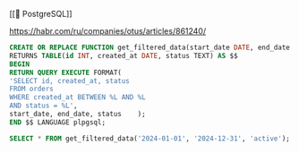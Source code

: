 [[🐒 PostgreSQL]]

https://habr.com/ru/companies/otus/articles/861240/

```SQL
CREATE OR REPLACE FUNCTION get_filtered_data(start_date DATE, end_date DATE, status TEXT)
RETURNS TABLE(id INT, created_at DATE, status TEXT) AS $$
BEGIN    
RETURN QUERY EXECUTE FORMAT(        
'SELECT id, created_at, status         
FROM orders         
WHERE created_at BETWEEN %L AND %L           
AND status = %L',        
start_date, end_date, status    );
END $$ LANGUAGE plpgsql;
```


```SQL
SELECT * FROM get_filtered_data('2024-01-01', '2024-12-31', 'active');
```